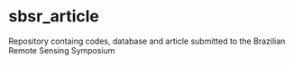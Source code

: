 # sbsr_article
Repository containg codes, database and article submitted to the Brazilian Remote Sensing Symposium

